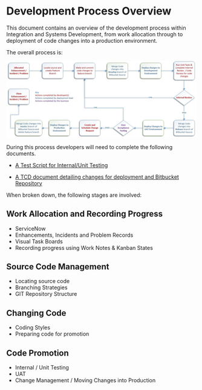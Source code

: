 # Development Process Overview

This document contains an overview of the development process within Integration and Systems Development, from work allocation through to deployment of code changes into a production environment.

The overall process is:

![Development Overview](dev-overview.jpg)

During this process developers will need to complete the following documents.

* <a href="Development_Team_Test_Script.dotx">A Test Script for Internal/Unit Testing</a>

* <a href="Development_Team_TCD.dotx">A TCD document detailing changes for deployment and Bitbucket Repository</a>

When broken down, the following stages are involved:

## Work Allocation and Recording Progress

* ServiceNow 
* Enhancements, Incidents and Problem Records
* Visual Task Boards
* Recording progress using Work Notes & Kanban States
	
## Source Code Management

* Locating source code
* Branching Strategies
* GIT Repository Structure

## Changing Code
	
* Coding Styles
* Preparing code for promotion

## Code Promotion

* Internal / Unit Testing
* UAT
* Change Management / Moving Changes into Production
